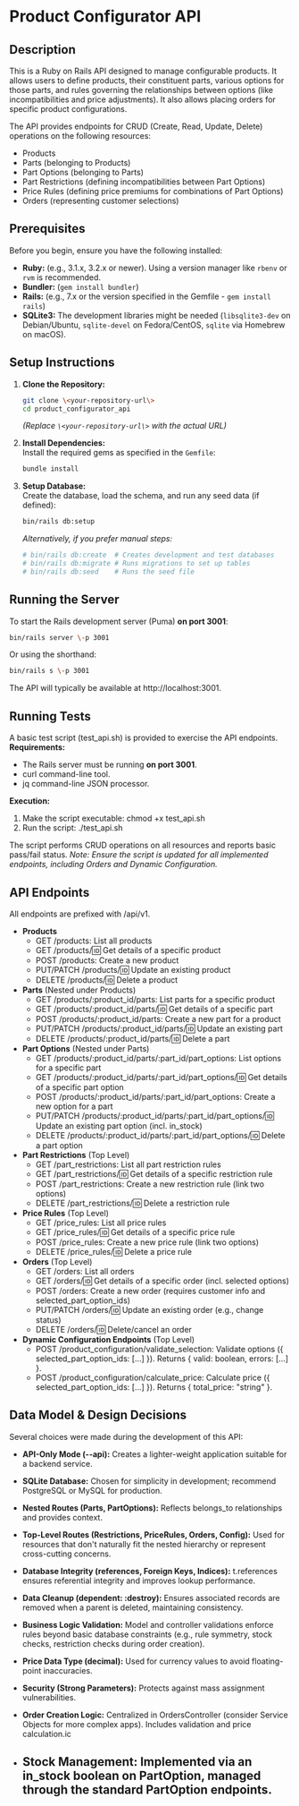 # Product Configurator API

## Description

This is a Ruby on Rails API designed to manage configurable products. It allows users to define products, their constituent parts, various options for those parts, and rules governing the relationships between options (like incompatibilities and price adjustments). It also allows placing orders for specific product configurations.

The API provides endpoints for CRUD (Create, Read, Update, Delete) operations on the following resources:  
* Products  
* Parts (belonging to Products)  
* Part Options (belonging to Parts)  
* Part Restrictions (defining incompatibilities between Part Options)  
* Price Rules (defining price premiums for combinations of Part Options)  
* Orders (representing customer selections)

## Prerequisites

Before you begin, ensure you have the following installed:

* **Ruby:** (e.g., 3.1.x, 3.2.x or newer). Using a version manager like `rbenv` or `rvm` is recommended.  
* **Bundler:** (`gem install bundler`)  
* **Rails:** (e.g., 7.x or the version specified in the Gemfile \- `gem install rails`)  
* **SQLite3:** The development libraries might be needed (`libsqlite3-dev` on Debian/Ubuntu, `sqlite-devel` on Fedora/CentOS, `sqlite` via Homebrew on macOS).

## Setup Instructions

1.  **Clone the Repository:**  
    ```bash  
    git clone \<your-repository-url\>  
    cd product_configurator_api  
    ```  
    *(Replace `\<your-repository-url\>` with the actual URL)*

2.  **Install Dependencies:**  
    Install the required gems as specified in the `Gemfile`:  
    ```bash  
    bundle install  
    ```

3.  **Setup Database:**  
    Create the database, load the schema, and run any seed data (if defined):  
    ```bash  
    bin/rails db:setup  
    ```  
    *Alternatively, if you prefer manual steps:*  
    ```bash  
    # bin/rails db:create  # Creates development and test databases  
    # bin/rails db:migrate # Runs migrations to set up tables  
    # bin/rails db:seed    # Runs the seed file  
    ```

## Running the Server

To start the Rails development server (Puma) **on port 3001**:

```bash  
bin/rails server \-p 3001
```

Or using the shorthand:  
```bash
bin/rails s \-p 3001
```

The API will typically be available at http://localhost:3001.

## **Running Tests**

A basic test script (test_api.sh) is provided to exercise the API endpoints.  
**Requirements:**

* The Rails server must be running **on port 3001**.  
* curl command-line tool.  
* jq command-line JSON processor.

**Execution:**

1. Make the script executable: chmod +x test_api.sh  
2. Run the script: ./test_api.sh

The script performs CRUD operations on all resources and reports basic pass/fail status. *Note: Ensure the script is updated for all implemented endpoints, including Orders and Dynamic Configuration.*

## **API Endpoints**

All endpoints are prefixed with /api/v1.

* **Products**  
  * GET /products: List all products  
  * GET /products/:id: Get details of a specific product  
  * POST /products: Create a new product  
  * PUT/PATCH /products/:id: Update an existing product  
  * DELETE /products/:id: Delete a product  
* **Parts** (Nested under Products)  
  * GET /products/:product_id/parts: List parts for a specific product  
  * GET /products/:product_id/parts/:id: Get details of a specific part  
  * POST /products/:product_id/parts: Create a new part for a product  
  * PUT/PATCH /products/:product_id/parts/:id: Update an existing part  
  * DELETE /products/:product_id/parts/:id: Delete a part  
* **Part Options** (Nested under Parts)  
  * GET /products/:product_id/parts/:part_id/part_options: List options for a specific part  
  * GET /products/:product_id/parts/:part_id/part_options/:id: Get details of a specific part option  
  * POST /products/:product_id/parts/:part_id/part_options: Create a new option for a part  
  * PUT/PATCH /products/:product_id/parts/:part_id/part_options/:id: Update an existing part option (incl. in_stock)  
  * DELETE /products/:product_id/parts/:part_id/part_options/:id: Delete a part option  
* **Part Restrictions** (Top Level)  
  * GET /part_restrictions: List all part restriction rules  
  * GET /part_restrictions/:id: Get details of a specific restriction rule  
  * POST /part_restrictions: Create a new restriction rule (link two options)  
  * DELETE /part_restrictions/:id: Delete a restriction rule  
* **Price Rules** (Top Level)  
  * GET /price_rules: List all price rules  
  * GET /price_rules/:id: Get details of a specific price rule  
  * POST /price_rules: Create a new price rule (link two options)  
  * DELETE /price_rules/:id: Delete a price rule  
* **Orders** (Top Level)  
  * GET /orders: List all orders  
  * GET /orders/:id: Get details of a specific order (incl. selected options)  
  * POST /orders: Create a new order (requires customer info and selected_part_option_ids)  
  * PUT/PATCH /orders/:id: Update an existing order (e.g., change status)  
  * DELETE /orders/:id: Delete/cancel an order  
* **Dynamic Configuration Endpoints** (Top Level)  
  * POST /product_configuration/validate_selection: Validate options ({ selected_part_option_ids: [...] }). Returns { valid: boolean, errors: [...] }.  
  * POST /product_configuration/calculate_price: Calculate price ({ selected_part_option_ids: [...] }). Returns { total_price: "string" }.

## **Data Model & Design Decisions**

Several choices were made during the development of this API:

* **API-Only Mode (--api):** Creates a lighter-weight application suitable for a backend service.  
* **SQLite Database:** Chosen for simplicity in development; recommend PostgreSQL or MySQL for production.  
* **Nested Routes (Parts, PartOptions):** Reflects belongs_to relationships and provides context.  
* **Top-Level Routes (Restrictions, PriceRules, Orders, Config):** Used for resources that don't naturally fit the nested hierarchy or represent cross-cutting concerns.  
* **Database Integrity (references, Foreign Keys, Indices):** t.references ensures referential integrity and improves lookup performance.  
* **Data Cleanup (dependent: :destroy):** Ensures associated records are removed when a parent is deleted, maintaining consistency.  
* **Business Logic Validation:** Model and controller validations enforce rules beyond basic database constraints (e.g., rule symmetry, stock checks, restriction checks during order creation).  
* **Price Data Type (decimal):** Used for currency values to avoid floating-point inaccuracies.  
* **Security (Strong Parameters):** Protects against mass assignment vulnerabilities.  
* **Order Creation Logic:** Centralized in OrdersController (consider Service Objects for more complex apps). Includes validation and price calculation.ic

* ## **Stock Management: Implemented via an in_stock boolean on PartOption, managed through the standard PartOption endpoints.**   